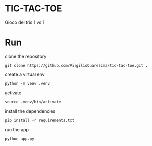# TIC-TAC-TOE

Gioco del tris 1 vs 1

# Run

clone the repository

```
git clone https://github.com/VirgilioQuaresima/tic-tac-toe.git .
```

create a virtual env

```
python -m venv .venv
```

activate

```
source .venv/bin/activate
```

install the dependencies

```
pip install -r requirements.txt
```

run the app

```
python app.py
```
